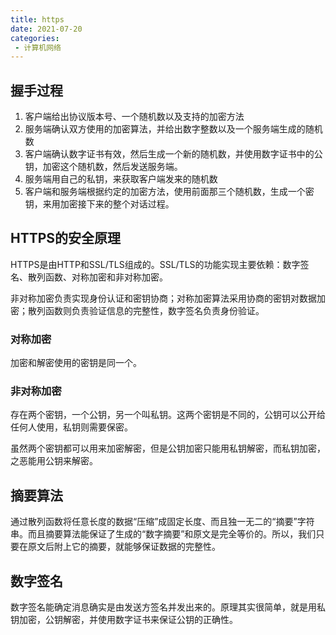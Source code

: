 ```yaml
---
title: https
date: 2021-07-20
categories: 
 - 计算机网络
---
```


## 握手过程
1. 客户端给出协议版本号、一个随机数以及支持的加密方法
2. 服务端确认双方使用的加密算法，并给出数字整数以及一个服务端生成的随机数
3. 客户端确认数字证书有效，然后生成一个新的随机数，并使用数字证书中的公钥，加密这个随机数，然后发送服务端。
4. 服务端用自己的私钥，来获取客户端发来的随机数
5. 客户端和服务端根据约定的加密方法，使用前面那三个随机数，生成一个密钥，来用加密接下来的整个对话过程。

## HTTPS的安全原理
HTTPS是由HTTP和SSL/TLS组成的。SSL/TLS的功能实现主要依赖：数字签名、散列函数、对称加密和非对称加密。

非对称加密负责实现身份认证和密钥协商；对称加密算法采用协商的密钥对数据加密；散列函数则负责验证信息的完整性，数字签名负责身份验证。

### 对称加密
加密和解密使用的密钥是同一个。

### 非对称加密
存在两个密钥，一个公钥，另一个叫私钥。这两个密钥是不同的，公钥可以公开给任何人使用，私钥则需要保密。

虽然两个密钥都可以用来加密解密，但是公钥加密只能用私钥解密，而私钥加密，之恶能用公钥来解密。

## 摘要算法
通过散列函数将任意长度的数据“压缩”成固定长度、而且独一无二的“摘要”字符串。而且摘要算法能保证了生成的“数字摘要”和原文是完全等价的。所以，我们只要在原文后附上它的摘要，就能够保证数据的完整性。

## 数字签名
数字签名能确定消息确实是由发送方签名并发出来的。原理其实很简单，就是用私钥加密，公钥解密，并使用数字证书来保证公钥的正确性。